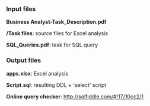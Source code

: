### Input files
**Business Analyst-Task_Description.pdf**

**/Task files**: source files for Excel analysis

**SQL_Queries.pdf**: task for SQL query

### Output files
**apps.xlsx**: Excel analysis

**Script.sql**: resulting DDL + 'select' script

**Online query checker**: http://sqlfiddle.com/#!17/10cc2/1
